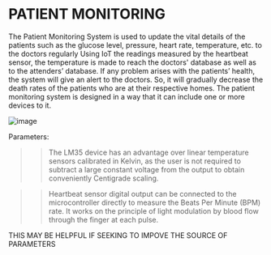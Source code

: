# PATIENT MONITORING
The Patient Monitoring System is used to update the vital details of the patients such as the glucose level, pressure, heart rate, temperature, etc. to the doctors regularly Using IoT the readings measured by the heartbeat sensor, the temperature is made to reach the doctors' database as well as to the attenders’ database. If any problem arises with the patients’ health, the system will give an alert to the doctors. So, it will gradually decrease the death rates of the patients who are at their respective homes. 
The patient monitoring system is designed in a way that it can include one or more devices to it.


![image](https://user-images.githubusercontent.com/47053463/118762488-e8c72280-b893-11eb-9f6f-b902546ca0b0.png)




Parameters:

>> The LM35 device has an advantage over linear temperature sensors calibrated in Kelvin, as the user is not required to subtract a large constant voltage from the output to obtain conveniently Centigrade scaling.



>> Heartbeat sensor digital output can be connected to the microcontroller directly to measure the Beats Per Minute (BPM) rate. It works on the principle of light modulation by blood flow through the finger at each pulse.

THIS MAY BE HELPFUL  IF SEEKING TO IMPOVE THE SOURCE OF PARAMETERS 
